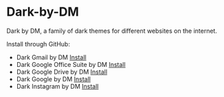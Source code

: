 # Dark-by-DM
Dark by DM, a family of dark themes for different websites on the internet.

Install through GitHub:
* Dark Gmail by DM [Install](https://raw.githubusercontent.com/DM164/Dark-by-DM/master/gmail.user.css)
* Dark Google Office Suite by DM [Install](https://raw.githubusercontent.com/DM164/Dark-by-DM/master/google-docs.user.css)
* Dark Google Drive by DM [Install](https://raw.githubusercontent.com/DM164/Dark-by-DM/master/google-drive.user.css)
* Dark Google by DM [Install](https://moosedookie.github.io/Dark-by-DM/google.user.css)
* Dark Instagram by DM [Install](https://raw.githubusercontent.com/DM164/Dark-by-DM/master/instagram.user.css)
